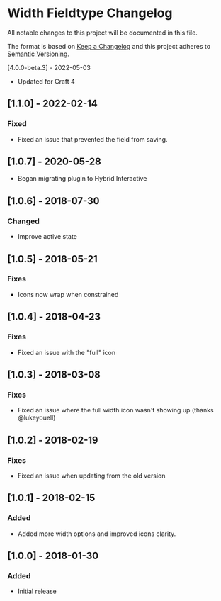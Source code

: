 # Width Fieldtype Changelog

All notable changes to this project will be documented in this file.

The format is based on [Keep a Changelog](http://keepachangelog.com/) and this project adheres to [Semantic Versioning](http://semver.org/).

[4.0.0-beta.3] - 2022-05-03
- Updated for Craft 4

## [1.1.0] - 2022-02-14

### Fixed
- Fixed an issue that prevented the field from saving.

## [1.0.7] - 2020-05-28
- Began migrating plugin to Hybrid Interactive

## [1.0.6] - 2018-07-30
### Changed
- Improve active state

## [1.0.5] - 2018-05-21
### Fixes
- Icons now wrap when constrained

## [1.0.4] - 2018-04-23
### Fixes
- Fixed an issue with the "full" icon

## [1.0.3] - 2018-03-08
### Fixes
- Fixed an issue where the full width icon wasn't showing up (thanks @lukeyouell)

## [1.0.2] - 2018-02-19
### Fixes
- Fixed an issue when updating from the old version

## [1.0.1] - 2018-02-15
### Added
- Added more width options and improved icons clarity.

## [1.0.0] - 2018-01-30
### Added
- Initial release
